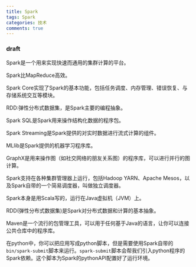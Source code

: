 ```yaml
---
title: Spark
tags: Spark
categories: 技术
comments: true
---
```


### draft

Spark是一个用来实现快速而通用的集群计算的平台。

Spark比MapReduce高效。

Spark Core实现了Spark的基本功能，包括任务调度、内存管理、错误恢复、与存储系统交互等模块。

RDD:弹性分布式数据集，是Spark主要的编程抽象。

Spark SQL是Spark用来操作结构化数据的程序包。

Spark Streaming是Spark提供的对实时数据进行流式计算的组件。

MLlib是Spark提供的机器学习程序库。

GraphX是用来操作图（如社交网络的朋友关系图）的程序库，可以进行并行的图计算。

Spark支持在各种集群管理器上运行，包括Hadoop YARN、Apache Mesos，以及Spark自带的一个简易调度器，叫做独立调度器。

Spark本身是用Scala写的，运行在Java虚拟机（JVM）上。

RDD(弹性分布式数据集)是Spark对分布式数据和计算的基本抽象。

Maven是一个流行的包管理工具，可以用于任何基于Java的语言，让你可以连接公共仓库中的程序库。

在python中，你可以把应用写成python脚本，但是需要使用Spark自带的`bin/spark-submit`脚本来运行。`spark-submit`脚本会帮我们引入python程序的Spark依赖。这个脚本为Spark的pythonAPI配置好了运行环境。
